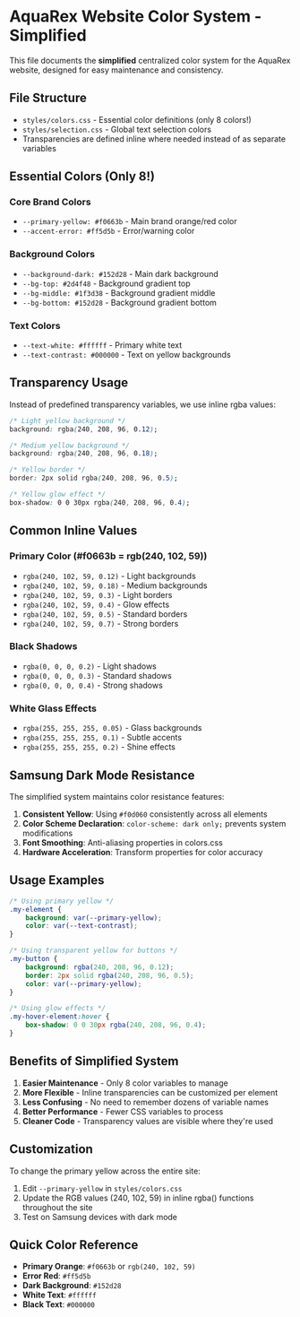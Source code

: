# AquaRex Website Color System - Simplified

This file documents the **simplified** centralized color system for the AquaRex website, designed for easy maintenance and consistency.

## File Structure

- `styles/colors.css` - Essential color definitions (only 8 colors!)
- `styles/selection.css` - Global text selection colors
- Transparencies are defined inline where needed instead of as separate variables

## Essential Colors (Only 8!)

### Core Brand Colors
- `--primary-yellow: #f0663b` - Main brand orange/red color
- `--accent-error: #ff5d5b` - Error/warning color

### Background Colors
- `--background-dark: #152d28` - Main dark background
- `--bg-top: #2d4f48` - Background gradient top
- `--bg-middle: #1f3d38` - Background gradient middle  
- `--bg-bottom: #152d28` - Background gradient bottom

### Text Colors
- `--text-white: #ffffff` - Primary white text
- `--text-contrast: #000000` - Text on yellow backgrounds

## Transparency Usage

Instead of predefined transparency variables, we use inline rgba values:

```css
/* Light yellow background */
background: rgba(240, 208, 96, 0.12);

/* Medium yellow background */  
background: rgba(240, 208, 96, 0.18);

/* Yellow border */
border: 2px solid rgba(240, 208, 96, 0.5);

/* Yellow glow effect */
box-shadow: 0 0 30px rgba(240, 208, 96, 0.4);
```

## Common Inline Values

### Primary Color (#f0663b = rgb(240, 102, 59))
- `rgba(240, 102, 59, 0.12)` - Light backgrounds
- `rgba(240, 102, 59, 0.18)` - Medium backgrounds  
- `rgba(240, 102, 59, 0.3)` - Light borders
- `rgba(240, 102, 59, 0.4)` - Glow effects
- `rgba(240, 102, 59, 0.5)` - Standard borders
- `rgba(240, 102, 59, 0.7)` - Strong borders

### Black Shadows
- `rgba(0, 0, 0, 0.2)` - Light shadows
- `rgba(0, 0, 0, 0.3)` - Standard shadows
- `rgba(0, 0, 0, 0.4)` - Strong shadows

### White Glass Effects
- `rgba(255, 255, 255, 0.05)` - Glass backgrounds
- `rgba(255, 255, 255, 0.1)` - Subtle accents
- `rgba(255, 255, 255, 0.2)` - Shine effects

## Samsung Dark Mode Resistance

The simplified system maintains color resistance features:

1. **Consistent Yellow**: Using `#f0d060` consistently across all elements
2. **Color Scheme Declaration**: `color-scheme: dark only;` prevents system modifications  
3. **Font Smoothing**: Anti-aliasing properties in colors.css
4. **Hardware Acceleration**: Transform properties for color accuracy

## Usage Examples

```css
/* Using primary yellow */
.my-element {
    background: var(--primary-yellow);
    color: var(--text-contrast);
}

/* Using transparent yellow for buttons */
.my-button {
    background: rgba(240, 208, 96, 0.12);
    border: 2px solid rgba(240, 208, 96, 0.5);
    color: var(--primary-yellow);
}

/* Using glow effects */
.my-hover-element:hover {
    box-shadow: 0 0 30px rgba(240, 208, 96, 0.4);
}
```

## Benefits of Simplified System

1. **Easier Maintenance** - Only 8 color variables to manage
2. **More Flexible** - Inline transparencies can be customized per element
3. **Less Confusing** - No need to remember dozens of variable names
4. **Better Performance** - Fewer CSS variables to process
5. **Cleaner Code** - Transparency values are visible where they're used

## Customization

To change the primary yellow across the entire site:

1. Edit `--primary-yellow` in `styles/colors.css`  
2. Update the RGB values (240, 102, 59) in inline rgba() functions throughout the site
3. Test on Samsung devices with dark mode

## Quick Color Reference

- **Primary Orange**: `#f0663b` or `rgb(240, 102, 59)`
- **Error Red**: `#ff5d5b`  
- **Dark Background**: `#152d28`
- **White Text**: `#ffffff`
- **Black Text**: `#000000`